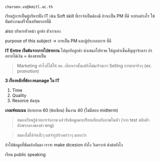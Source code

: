 
```
charoen.vo@kmitl.ac.th
```

เรียนรู้การเป็นผู้บริหารฝั่ง IT
เน้น Soft skill ที่เราจำเป็นต้องมี
ถ้าจะเป็น PM ที่ดี จะทำอย่างไร ให้ทีมทำงานเสร็จในทรัพยากรที่มี

also บริหารหัวหน้า ลูกค้า ตัวเราเอง

purpose of this subject -> การเป็น PM และผู้ประกอบการ ที่ดี

**IT Entre เริ่มต้นจากการไปขายงาน** ไปคุยกับลูกค้า นำเสนอโปรเจค ให้ลูกค้าเซ็นสัญญาจ้างเรา
ถ้าอยากได้เงิน = ต้องขายเป็น

>Marketing ทำไงก็ได้ให้ ลค. เลือกเราตั้งแต่ยังไม่มาร้านเรา
>Selling การขายจริงๆ (ex. promotion)

**3 เรื่องหลักที่ต้อง manage ใน IT**
1. Time
2. Quality
3. Resorce ต้นทุน

**เกณฑ์คะแนน**
ปลายภาค 60 (ข้อเขียน)
ชิ้นงาน 40
(ไม่มีสอบ midterm)

>สมองเรียนรู้ด้วยการจำภาพ แล้วรับข้อมูลมาเปรียบเทียบกับภาพในหัว (จาก test สลับตัวอักษรกลางของคำ eng)

>สมองไม่ได้จำเป๊ะๆ แต่จำรูปร่างคร่าวๆ มากกว่า

ถ้าได้ข้อมูลที่ขัดแย้งกันมา เราจะ make dicesion ยังไง วิเคราะห์ ส่งต่อยังไง

เรียน public speaking



